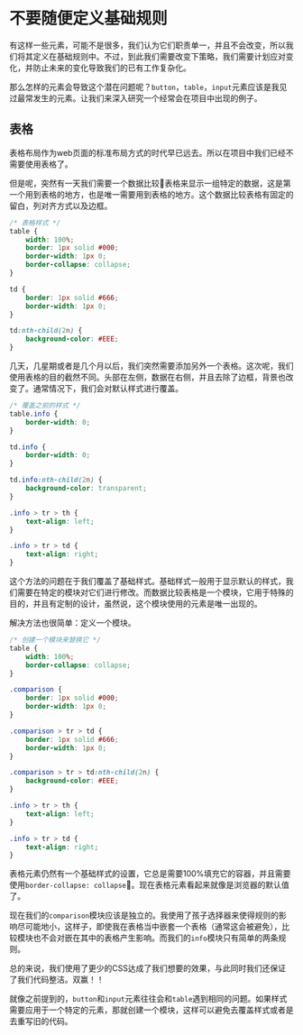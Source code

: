 # 不要随便定义基础规则

有这样一些元素，可能不是很多，我们认为它们职责单一，并且不会改变，所以我们将其定义在基础规则中。不过，到此我们需要改变下策略，我们需要计划应对变化，并防止未来的变化导致我们的已有工作复杂化。

那么怎样的元素会导致这个潜在问题呢？`button`，`table`，`input`元素应该是我见过最常发生的元素。让我们来深入研究一个经常会在项目中出现的例子。

## 表格
表格布局作为web页面的标准布局方式的时代早已远去。所以在项目中我们已经不需要使用表格了。

但是呢，突然有一天我们需要一个数据比较表格来显示一组特定的数据，这是第一个用到表格的地方，也是唯一需要用到表格的地方。这个数据比较表格有固定的留白，列对齐方式以及边框。
```css
/* 表格样式 */
table {
    width: 100%;
    border: 1px solid #000;
    border-width: 1px 0;
    border-collapse: collapse;
}

td {
    border: 1px solid #666;
    border-width: 1px 0;
}

td:nth-child(2n) {
    background-color: #EEE;
}
```
几天，几星期或者是几个月以后，我们突然需要添加另外一个表格。这次呢，我们使用表格的目的截然不同。头部在左侧，数据在右侧，并且去除了边框，背景也改变了。通常情况下，我们会对默认样式进行覆盖。

```css
/* 覆盖之前的样式 */
table.info {
    border-width: 0;
}

td.info {
    border-width: 0;
}

td.info:nth-child(2n) {
    background-color: transparent;
}

.info > tr > th {
    text-align: left;
}

.info > tr > td {
    text-align: right; 
}
```
这个方法的问题在于我们覆盖了基础样式。基础样式一般用于显示默认的样式，我们需要在特定的模块对它们进行修改。而数据比较表格是一个模块，它用于特殊的目的，并且有定制的设计，虽然说，这个模块使用的元素是唯一出现的。

解决方法也很简单：定义一个模块。

```css
/* 创建一个模块来替换它 */
table {
    width: 100%;
    border-collapse: collapse;
}

.comparison {
    border: 1px solid #000;
    border-width: 1px 0;
}

.comparison > tr > td {
    border: 1px solid #666;
    border-width: 1px 0;
}

.comparison > tr > td:nth-child(2n) {
    background-color: #EEE;
}

.info > tr > th {
    text-align: left; 
}

.info > tr > td {
    text-align: right; 
}
```
表格元素仍然有一个基础样式的设置，它总是需要100%填充它的容器，并且需要使用`border-collapse: collapse`。现在表格元素看起来就像是浏览器的默认值了。

现在我们的`comparison`模块应该是独立的。我使用了孩子选择器来使得规则的影响尽可能地小，这样子，即使我在表格当中嵌套一个表格（通常这会被避免），比较模块也不会对嵌在其中的表格产生影响。而我们的`info`模块只有简单的两条规则。

总的来说，我们使用了更少的CSS达成了我们想要的效果，与此同时我们还保证了我们代码整洁。双赢！！

就像之前提到的，`button`和`input`元素往往会和`table`遇到相同的问题。如果样式需要应用于一个特定的元素，那就创建一个模块，这样可以避免去覆盖样式或者是去重写旧的代码。
